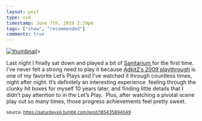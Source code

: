 ```yaml
---
layout: post
type: vid
timestamp: June 7th, 2019 2:29pm
tags: ["show", "recommended"]
comments: true
---
```

[![thumbnail](http://i3.ytimg.com/vi/kaPgQrw_Ywk/hqdefault.jpg)](https://www.youtube.com/watch?v=kaPgQrw_Ywk)>
    
Last night I finally sat down and played a bit of <a href="https://www.gog.com/game/sanitarium" target="_blank">Sanitarium </a>for the first time.  I’ve never felt a strong need to play it because <a href="https://www.youtube.com/playlist?list=PLE50D27DF4F83907F" target="_blank">Adkit2′s 2009 playthrough</a> is one of my favorite Let’s Plays and I've watched it through countless times, night after night.
It’s definitely an interesting experience 
feeling through the clunky hit boxes for myself 10 years later, and finding little details that I didn’t pay attention to in the Let’s Play.  Plus, after watching a pivotal scene play out so many times, those progress achievements feel pretty sweet.
 
  
<small>source: https://saturdayxiii.tumblr.com/post/185435894049</small>